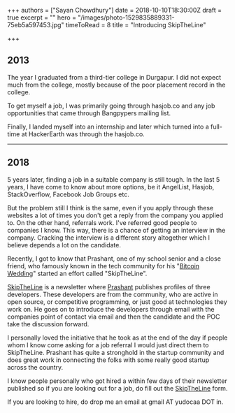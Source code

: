 +++
authors = ["Sayan Chowdhury"]
date = 2018-10-10T18:30:00Z
draft = true
excerpt = ""
hero = "/images/photo-1529835889331-75eb5a597453.jpg"
timeToRead = 8
title = "Introducing SkipTheLine"

+++
## 2013

The year I graduated from a third-tier college in Durgapur. I did not expect much from the college, mostly because of the poor placement record in the college.

To get myself a job, I was primarily going through hasjob.co and any job opportunities that came through Bangpypers mailing list.

Finally, I landed myself into an internship and later which turned into a full-time at HackerEarth was through the hasjob.co.

***

## 2018

5 years later, finding a job in a suitable company is still tough. In the last 5 years, I have come to know about more options, be it AngelList, Hasjob, StackOverflow, Facebook Job Groups etc.

But the problem still I think is the same, even if you apply through these websites a lot of times you don't get a reply from the company you applied to. On the other hand, referrals work. I've referred good people to companies I know. This way, there is a chance of getting an interview in the company. Cracking the interview is a different story altogether which I believe depends a lot on the candidate.

Recently, I got to know that Prashant, one of my school senior and a close friend, who famously known in the tech community for his "[Bitcoin Wedding](https://news.bitcoin.com/indian-couple-asked-gifted-bitcoin-wedding/)" started an effort called "SkipTheLine".

[SkipTheLine](https://bit.ly/_SkipTheLine) is a newsletter where [Prashant](https://www.facebook.com/jps.prashant) publishes profiles of three developers. These developers are from the community, who are active in open source, or competitive programming, or just good at technologies they work on. He goes on to introduce the developers through email with the companies point of contact via email and then the candidate and the POC take the discussion forward.

I personally loved the initiative that he took as at the end of the day if people whom I know come asking for a job referral I would just direct them to SkipTheLine. Prashant has quite a stronghold in the startup community and does great work in connecting the folks with some really good startup across the country.

I know people personally who got hired a within few days of their newsletter published so if you are looking out for a job, do fill out the [SkipTheLine](https://bit.ly/_SkipTheLine) form.

If you are looking to hire, do drop me an email at gmail AT yudocaa DOT in.